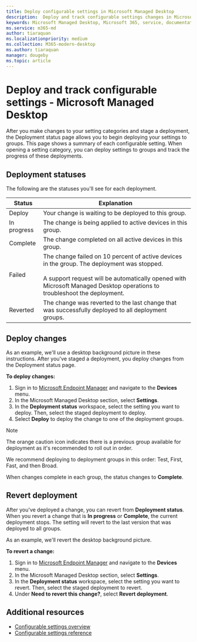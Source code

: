 ```yaml
---
title: Deploy configurable settings in Microsoft Managed Desktop
description:  Deploy and track configurable settings changes in Microsoft Managed Desktop.  
keywords: Microsoft Managed Desktop, Microsoft 365, service, documentation, deploy, staged deployment, configurable settings
ms.service: m365-md
author: tiaraquan
ms.localizationpriority: medium
ms.collection: M365-modern-desktop
ms.author: tiaraquan
manager: dougeby
ms.topic: article
---
```


# Deploy and track configurable settings - Microsoft Managed Desktop

After you make changes to your setting categories and stage a deployment, the Deployment status page allows you to begin deploying your settings to groups. This page shows a summary of each configurable setting. When opening a setting category, you can deploy settings to groups and track the progress of these deployments.

## Deployment statuses

The following are the statuses you'll see for each deployment.

Status | Explanation
--- | ---
Deploy | Your change is waiting to be deployed to this group.
In progress | The change is being applied to active devices in this group.
Complete | The change completed on all active devices in this group.
Failed | The change failed on 10 percent of active devices in the group. The deployment was stopped.<br><br> A support request will be automatically opened with Microsoft Managed Desktop operations to troubleshoot the deployment.
Reverted | The change was reverted to the last change that was successfully deployed to all deployment groups.

## Deploy changes

As an example, we'll use a desktop background picture in these instructions. After you've staged a deployment, you deploy changes from the Deployment status page.

**To deploy changes:**

1. Sign in to [Microsoft Endpoint Manager](https://endpoint.microsoft.com/) and navigate to the **Devices** menu.
2. In the Microsoft Managed Desktop section, select **Settings**.
3. In the **Deployment status** workspace, select the setting you want to deploy. Then, select the staged deployment to deploy.
4. Select **Deploy** to deploy the change to one of the deployment groups.

> [!NOTE]
> The orange caution icon indicates there is a previous group available for deployment as it's recommended to roll out in order.

<!-- Needs picture updated to show MEM ![Deployment status workspace. Trusted sites pane on the right. In the Deployment groups section are three columns: deployment groups, devices, and status. In the status column, "deploy" is highlighted.](../media/1deployedit.png) -->

We recommend deploying to deployment groups in this order: Test, First, Fast, and then Broad.

When changes complete in each group, the status changes to **Complete**.

<!-- Needs picture updated to show MEM ![Deployment status workspace with columns for date updated, version, test, first, fast, and broad. The Proxy row is expanded, showing a dated setting flagged as "complete" in each of the four deployment groups.](../media/2completeedit.png) -->

## Revert deployment

After you've deployed a change, you can revert from **Deployment status**. When you revert a change that is **In progress** or **Complete**, the current deployment stops. The setting will revert to the last version that was deployed to all groups.

As an example, we'll revert the desktop background picture.

**To revert a change:**

1. Sign in to [Microsoft Endpoint Manager](https://endpoint.microsoft.com/) and navigate to the **Devices** menu.
2. In the Microsoft Managed Desktop section, select **Settings**.
3. In the **Deployment status** workspace, select the setting you want to revert. Then, select the staged deployment to revert.
4. Under **Need to revert this change?**, select **Revert deployment**.

<!-- Needs picture updated to show MEM ![Deployment status workspace. Browser start pages is selected, opening a pane on the right side with data about the submitted change and its status. At the bottom is the "need to revert this change" area where you can select "Revert deployment."](../media/3revert.png) -->

## Additional resources

- [Configurable settings overview](config-setting-overview.md)
- [Configurable settings reference](config-setting-ref.md)
